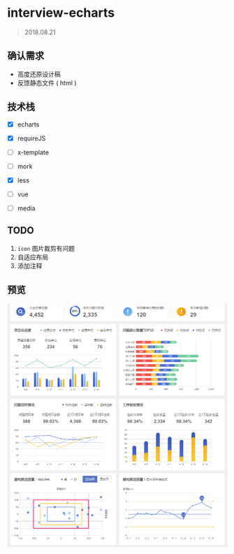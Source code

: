 # interview-echarts

> 2018.08.21



## 确认需求

- 高度还原设计稿
- 反馈静态文件 ( html )



## 技术栈

- [x] echarts
- [x] requireJS
- [ ] x-template
- [ ] mork
- [x] less
- [ ] vue
- [ ] media



## TODO

1. `icon` 图片裁剪有问题
2. 自适应布局
3. 添加注释



## 预览

![index.html](./doc/preview_01.png)
